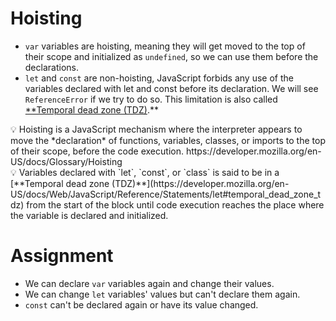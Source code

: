 # **Hoisting**

- `var` variables are hoisting, meaning they will get moved to the top of their scope and initialized as `undefined`, so we can use them before the declarations.
- `let` and `const` are non-hoisting, JavaScript forbids any use of the variables declared with let and const before its declaration. We will see `ReferenceError` if we try to do so. This limitation is also called [**Temporal dead zone (TDZ)](https://developer.mozilla.org/en-US/docs/Web/JavaScript/Reference/Statements/let#temporal_dead_zone_tdz).**

<aside>
💡 Hoisting is a JavaScript mechanism where the interpreter appears to move the *declaration* of functions, variables, classes, or imports to the top of their scope, before the code execution. https://developer.mozilla.org/en-US/docs/Glossary/Hoisting
</aside>

<aside>
💡 Variables declared with `let`, `const`, or `class` is said to be in a [**Temporal dead zone (TDZ)**](https://developer.mozilla.org/en-US/docs/Web/JavaScript/Reference/Statements/let#temporal_dead_zone_tdz) from the start of the block until code execution reaches the place where the variable is declared and initialized.
</aside>

# Assignment

- We can declare `var` variables again and change their values.
- We can change `let` variables' values but can't declare them again.
- `const` can't be declared again or have its value changed.